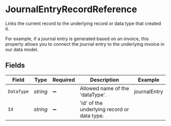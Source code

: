 # JournalEntryRecordReference

Links the current record to the underlying record or data type that created it. 

For example, if a journal entry is generated based on an invoice, this property allows you to connect the journal entry to the underlying invoice in our data model. 


## Fields

| Field                                       | Type                                        | Required                                    | Description                                 | Example                                     |
| ------------------------------------------- | ------------------------------------------- | ------------------------------------------- | ------------------------------------------- | ------------------------------------------- |
| `DataType`                                  | *string*                                    | :heavy_minus_sign:                          | Allowed name of the 'dataType'.             | journalEntry                                |
| `Id`                                        | *string*                                    | :heavy_minus_sign:                          | 'id' of the underlying record or data type. |                                             |